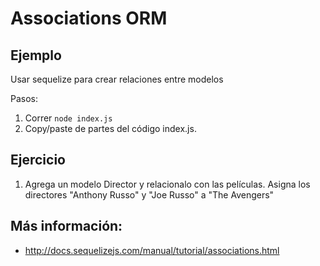 # Associations ORM

## Ejemplo

Usar sequelize para crear relaciones entre modelos

Pasos:

1. Correr `node index.js`
2. Copy/paste de partes del código index.js.

## Ejercicio

1. Agrega un modelo Director y relacionalo con las películas. Asigna los directores "Anthony Russo" y "Joe Russo" a "The Avengers"

## Más información:

* http://docs.sequelizejs.com/manual/tutorial/associations.html
